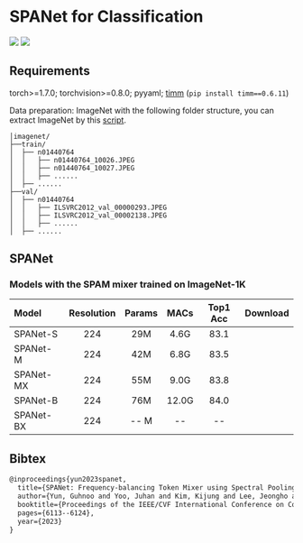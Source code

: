 # SPANet for Classification 

<p align="left">
<a href="https://arxiv.org/abs/2308.11568" alt="arXiv">
    <img src="https://img.shields.io/badge/arXiv-2308.11568-b31b1b.svg?style=flat" /></a>
<a href="https://openaccess.thecvf.com/content/ICCV2023/html/Yun_SPANet_Frequency-balancing_Token_Mixer_using_Spectral_Pooling_Aggregation_Modulation_ICCV_2023_paper.html" alt="Colab">
    <img src="https://img.shields.io/badge/ICCV_2023-open_access-blue" /></a>
</p>



## Requirements

torch>=1.7.0; torchvision>=0.8.0; pyyaml; [timm](https://github.com/rwightman/pytorch-image-models) (`pip install timm==0.6.11`)

Data preparation: ImageNet with the following folder structure, you can extract ImageNet by this [script](https://gist.github.com/BIGBALLON/8a71d225eff18d88e469e6ea9b39cef4).

```
│imagenet/
├──train/
│  ├── n01440764
│  │   ├── n01440764_10026.JPEG
│  │   ├── n01440764_10027.JPEG
│  │   ├── ......
│  ├── ......
├──val/
│  ├── n01440764
│  │   ├── ILSVRC2012_val_00000293.JPEG
│  │   ├── ILSVRC2012_val_00002138.JPEG
│  │   ├── ......
│  ├── ......
```


## SPANet 
### Models with the SPAM mixer trained on ImageNet-1K
| Model | Resolution | Params | MACs | Top1 Acc | Download |
| :---     |   :---:    |  :---: |  :---:  |  :---:  |  :---:  |
| SPANet-S | 224 | 29M | 4.6G |  83.1 | |
| SPANet-M | 224 | 42M | 6.8G |  83.5 | |
| SPANet-MX | 224 | 55M | 9.0G |  83.8 | |
| SPANet-B | 224 | 76M | 12.0G |  84.0 |  |
| SPANet-BX | 224 | -- M | -- | --  |  |





## Bibtex
```latex
@inproceedings{yun2023spanet,
  title={SPANet: Frequency-balancing Token Mixer using Spectral Pooling Aggregation Modulation},
  author={Yun, Guhnoo and Yoo, Juhan and Kim, Kijung and Lee, Jeongho and Kim, Dong Hwan},
  booktitle={Proceedings of the IEEE/CVF International Conference on Computer Vision},
  pages={6113--6124},
  year={2023}
}
```
